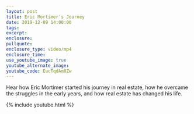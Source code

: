 ```yaml
---
layout: post
title: Eric Mortimer's Journey
date: 2019-12-09 14:00:00
tags:
excerpt:
enclosure:
pullquote:
enclosure_type: video/mp4
enclosure_time:
use_youtube_image: true
youtube_alternate_image:
youtube_code: EucTqdAm8Zw
---
```


Hear how Eric Mortimer started his journey in real estate, how he overcame the struggles in the early years, and how real estate has changed his life.

{% include youtube.html %}